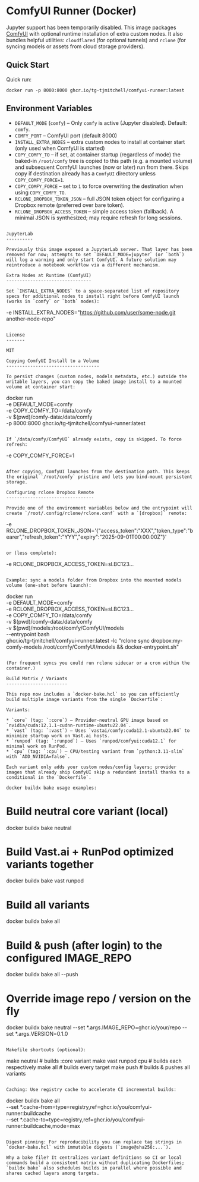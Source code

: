 ComfyUI Runner (Docker)
=======================

Jupyter support has been temporarily disabled. This image packages [ComfyUI](https://github.com/comfyanonymous/ComfyUI) with optional runtime installation of extra custom nodes. It also bundles helpful utilities: `cloudflared` (for optional tunnels) and `rclone` (for syncing models or assets from cloud storage providers).

Quick Start
-----------

Quick run:

```
docker run -p 8000:8000 ghcr.io/tg-tjmitchell/comfyui-runner:latest
```

Environment Variables
---------------------

* `DEFAULT_MODE` (`comfy`) – Only `comfy` is active (Jupyter disabled). Default: `comfy`.
* `COMFY_PORT` – ComfyUI port (default 8000)
* `INSTALL_EXTRA_NODES` – extra custom nodes to install at container start (only used when ComfyUI is started)
* `COPY_COMFY_TO` – if set, at container startup (regardless of mode) the baked-in `/root/comfy` tree is copied to this path (e.g. a mounted volume) and subsequent ComfyUI launches (now or later) run from there. Skips copy if destination already has a `ComfyUI` directory unless `COPY_COMFY_FORCE=1`.
* `COPY_COMFY_FORCE` – set to `1` to force overwriting the destination when using `COPY_COMFY_TO`.
* `RCLONE_DROPBOX_TOKEN_JSON` – full JSON token object for configuring a Dropbox remote (preferred over bare token).
* `RCLONE_DROPBOX_ACCESS_TOKEN` – simple access token (fallback). A minimal JSON is synthesized; may require refresh for long sessions.
```

JupyterLab
----------

Previously this image exposed a JupyterLab server. That layer has been removed for now; attempts to set `DEFAULT_MODE=jupyter` (or `both`) will log a warning and only start ComfyUI. A future solution may reintroduce a notebook workflow via a different mechanism.

Extra Nodes at Runtime (ComfyUI)
--------------------------------

Set `INSTALL_EXTRA_NODES` to a space-separated list of repository specs for additional nodes to install right before ComfyUI launch (works in `comfy` or `both` modes):

```
-e INSTALL_EXTRA_NODES="https://github.com/user/some-node.git another-node-repo"
```

License
-------

MIT

Copying ComfyUI Install to a Volume
-----------------------------------

To persist changes (custom nodes, models metadata, etc.) outside the writable layers, you can copy the baked image install to a mounted volume at container start:

```
docker run \
	-e DEFAULT_MODE=comfy \
	-e COPY_COMFY_TO=/data/comfy \
	-v $(pwd)/comfy-data:/data/comfy \
	-p 8000:8000 ghcr.io/tg-tjmitchell/comfyui-runner:latest
```

If `/data/comfy/ComfyUI` already exists, copy is skipped. To force refresh:

```
-e COPY_COMFY_FORCE=1
```

After copying, ComfyUI launches from the destination path. This keeps the original `/root/comfy` pristine and lets you bind-mount persistent storage.

Configuring rclone Dropbox Remote
---------------------------------

Provide one of the environment variables below and the entrypoint will create `/root/.config/rclone/rclone.conf` with a `[dropbox]` remote:

```
-e RCLONE_DROPBOX_TOKEN_JSON='{"access_token":"XXX","token_type":"bearer","refresh_token":"YYY","expiry":"2025-09-01T00:00:00Z"}'
```

or (less complete):

```
-e RCLONE_DROPBOX_ACCESS_TOKEN=sl.BC123...
```

Example: sync a models folder from Dropbox into the mounted models volume (one-shot before launch):

```
docker run \
	-e DEFAULT_MODE=comfy \
	-e RCLONE_DROPBOX_ACCESS_TOKEN=sl.BC123... \
	-e COPY_COMFY_TO=/data/comfy \
	-v $(pwd)/comfy-data:/data/comfy \
	-v $(pwd)/models:/root/comfy/ComfyUI/models \
	--entrypoint bash \
	ghcr.io/tg-tjmitchell/comfyui-runner:latest -lc "rclone sync dropbox:my-comfy-models /root/comfy/ComfyUI/models && docker-entrypoint.sh"
```

(For frequent syncs you could run rclone sidecar or a cron within the container.)

Build Matrix / Variants
-----------------------

This repo now includes a `docker-bake.hcl` so you can efficiently build multiple image variants from the single `Dockerfile`:

Variants:

* `core` (tag: `:core`) – Provider-neutral GPU image based on `nvidia/cuda:12.1.1-cudnn-runtime-ubuntu22.04`.
* `vast` (tag: `:vast`) – Uses `vastai/comfy:cuda12.1-ubuntu22.04` to minimize startup work on Vast.ai hosts.
* `runpod` (tag: `:runpod`) – Uses `runpod/comfyui:cuda12.1` for minimal work on RunPod.
* `cpu` (tag: `:cpu`) – CPU/testing variant from `python:3.11-slim` with `ADD_NVIDIA=false`.

Each variant only adds your custom nodes/config layers; provider images that already ship ComfyUI skip a redundant install thanks to a conditional in the `Dockerfile`.

docker buildx bake usage examples:

```
# Build neutral core variant (local)
docker buildx bake neutral

# Build Vast.ai + RunPod optimized variants together
docker buildx bake vast runpod

# Build all variants
docker buildx bake all

# Build & push (after login) to the configured IMAGE_REPO
docker buildx bake all --push

# Override image repo / version on the fly
docker buildx bake neutral --set *.args.IMAGE_REPO=ghcr.io/your/repo --set *.args.VERSION=0.1.0
```

Makefile shortcuts (optional):

```
make neutral            # builds :core variant
make vast runpod cpu    # builds each respectively
make all                # builds every target
make push               # builds & pushes all variants
```

Caching: Use registry cache to accelerate CI incremental builds:

```
docker buildx bake all \
	--set *.cache-from=type=registry,ref=ghcr.io/you/comfyui-runner:buildcache \
	--set *.cache-to=type=registry,ref=ghcr.io/you/comfyui-runner:buildcache,mode=max
```

Digest pinning: For reproducibility you can replace tag strings in `docker-bake.hcl` with immutable digests (`image@sha256:...`).

Why a bake file? It centralizes variant definitions so CI or local commands build a consistent matrix without duplicating Dockerfiles; `buildx bake` also schedules builds in parallel where possible and shares cached layers among targets.
